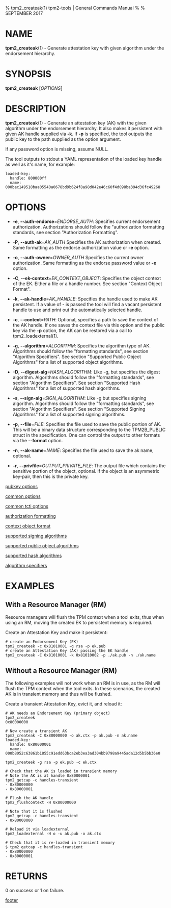 % tpm2_createak(1) tpm2-tools | General Commands Manual
%
% SEPTEMBER 2017

# NAME

**tpm2_createak**(1) - Generate attestation key with given algorithm under the
endorsement hierarchy.

# SYNOPSIS

**tpm2_createak** [*OPTIONS*]

# DESCRIPTION

**tpm2_createak**(1) - Generate an attestation key (AK) with the given
algorithm under the endorsement hierarchy. It also makes it persistent
with given AK handle supplied via **-k**. If **-p** is specified, the
tool outputs the public key to the path supplied as the option argument.

If any password option is missing, assume NULL.

The tool outputs to stdout a YAML representation of the loaded key handle
as well as it's name, for example:
```
loaded-key:
  handle: 800000ff
  name: 000bac149518baa05540a0678bd9b624f8a98d042e46c60f4d098ba394d36fc49268
```

# OPTIONS

  * **-e**, **--auth-endorse**=_ENDORSE\_AUTH_:
    Specifies current endorsement authorization.
    Authorizations should follow the "authorization formatting standards, see section
    "Authorization Formatting".

  * **-P**, **--auth-ak**=_AK\_AUTH_
    Specifies the AK authorization when created.
    Same formatting as the endorse authorization value or **-e** option.

  * **-o**, **--auth-owner**=_OWNER\_AUTH_
    Specifies the current owner authorization.
    Same formatting as the endorse password value or **-e** option.

  * **-C**, **--ek-context**=_EK\_CONTEXT\_OBJECT_:
    Specifies the object context of the EK. Either a file or a handle number.
    See section "Context Object Format".

  * **-k**, **--ak-handle**=_AK\_HANDLE_:
    Specifies the handle used to make AK persistent.
    If a value of **-** is passed the tool will find a vacant persistent handle
    to use and print out the automatically selected handle.

  * **-c**, **--context**=_PATH_:
    Optional, specifies a path to save the context of the AK handle. If one saves
    the context file via this option and the public key via the **-p** option, the
    AK can be restored via a call to tpm2_loadexternal(1).

  * **-g**, **--algorithm**=_ALGORITHM_:
    Specifies the algorithm type of AK. Algorithms should follow the
    "formatting standards", see section "Algorithm Specifiers".
    See section "Supported Public Object Algorithms" for a list of supported
    object algorithms.

  * **-D**, **--digest-alg**=_HASH\_ALGORITHM_:
    Like -g, but specifies the digest algorithm. Algorithms should follow the
    "formatting standards", see section "Algorithm Specifiers".
    See section "Supported Hash Algorithms" for a list of supported hash
    algorithms.

  * **-s**, **--sign-alg**=_SIGN\_ALGORITHM_:
    Like -g but specifies signing algorithm. Algorithms should follow the
    "formatting standards", see section "Algorithm Specifiers".
    See section "Supported Signing Algorithms" for a list of supported
    signing algorithms.

  * **-p**, **--file**=_FILE_:
    Specifies the file used to save the public portion of AK. This will be a
    binary data structure corresponding to the TPM2B_PUBLIC struct in the
    specification. One can control the output to other formats via the
    **--format** option.

  * **-n**, **--ak-name**=_NAME_:
    Specifies the file used to save the ak name, optional.

  * **-r**, **--privfile**=_OUTPUT\_PRIVATE\_FILE_:
    The output file which contains the sensitive portion of the object, optional.
    If the object is an asymmetric key-pair, then this is the private key.

[pubkey options](common/pubkey.md)

[common options](common/options.md)

[common tcti options](common/tcti.md)

[authorization formatting](common/authorizations.md)

[context object format](commmon/ctxobj.md)

[supported signing algorithms](common/sign-alg.md)

[supported public object algorithms](common/object-alg.md)

[supported hash algorithms](common/hash.md)

[algorithm specifiers](common/alg.md)

# EXAMPLES
## With a Resource Manager (RM)

Resource managers will flush the TPM context when a tool exits, thus
when using an RM, moving the created EK to persistent memory is
required.

Create an Attestation Key and make it persistent:
```
# create an Endorsement Key (EK)
tpm2_createek -c 0x81010001 -g rsa -p ek.pub
# create an Attestation Key (AK) passing the EK handle
tpm2_createak -C 0x81010001 -k 0x81010002 -p ./ak.pub -n ./ak.name
```

## Without a Resource Manager (RM)

The following examples will not work when an RM is in use, as the RM will
flush the TPM context when the tool exits. In these scenarios, the created
AK is in transient memory and thus will be flushed.

Create a transient Attestation Key, evict it, and reload it:
```
# AK needs an Endorsement Key (primary object)
tpm2_createek
0x80000000

# Now create a transient AK
tpm2_createak -C 0x80000000 -o ak.ctx -p ak.pub -n ak.name
loaded-key:
  handle: 0x80000001
  name: 000b8052c63861b1855c91edd63bca2eb3ea3ad304bb9798a9445ada12d5b5bb36e0

tpm2_createek -g rsa -p ek.pub -c ek.ctx

# Check that the AK is loaded in transient memory
# Note the AK is at handle 0x80000001
tpm2_getcap -c handles-transient
- 0x80000000
- 0x80000001

# Flush the AK handle
tpm2_flushcontext -H 0x80000000

# Note that it is flushed
tpm2_getcap -c handles-transient
- 0x80000000

# Reload it via loadexternal
tpm2_loadexternal -H o -u ak.pub -o ak.ctx

# Check that it is re-loaded in transient memory
$ tpm2_getcap -c handles-transient
- 0x80000000
- 0x80000001

```

# RETURNS

0 on success or 1 on failure.

[footer](common/footer.md)
